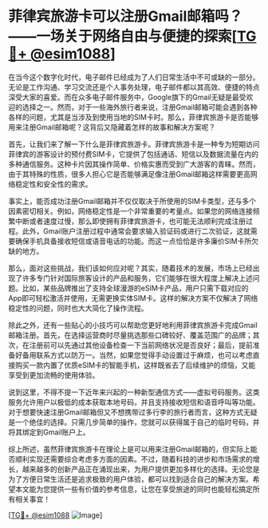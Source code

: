 # 菲律宾旅游卡可以注册Gmail邮箱吗？——一场关于网络自由与便捷的探索[[TG💪+ @esim1088](https://t.me/s/esim1088)]

在当今这个数字化时代，电子邮件已经成为了人们日常生活中不可或缺的一部分。无论是工作沟通、学习交流还是个人事务处理，电子邮件都以其高效、便捷的特点深受大家的喜爱。而在众多电子邮件服务中，Google旗下的Gmail无疑是最受欢迎的选择之一。然而，对于一些海外旅行者来说，注册Gmail邮箱可能会遇到各种各样的问题，尤其是当涉及到使用当地的SIM卡时。那么，菲律宾旅游卡是否能够用来注册Gmail邮箱呢？这背后又隐藏着怎样的故事和解决方案呢？

首先，让我们来了解一下什么是菲律宾旅游卡。菲律宾旅游卡是一种专为短期访问菲律宾的游客设计的预付费SIM卡，它提供了包括通话、短信以及数据流量在内的多种通信服务。这种卡片因其操作简单、价格实惠而受到广大游客的青睐。然而，由于其特殊的性质，很多人担心它是否能够满足像注册Gmail邮箱这样需要更高网络稳定性和安全性的需求。

事实上，能否成功注册Gmail邮箱并不仅仅取决于所使用的SIM卡类型，还与多个因素密切相关。例如，网络稳定性是一个非常重要的考量点。如果您的网络连接频繁中断或者速度过慢，那么即使拥有菲律宾旅游卡，也可能无法顺利完成注册过程。此外，Gmail账户注册过程中通常会要求输入验证码或进行二次验证，这就需要确保手机具备接收短信或语音电话的功能。而这一点恰恰是许多廉价SIM卡所欠缺的地方。

那么，面对这些挑战，我们该如何应对呢？其实，随着技术的发展，市场上已经出现了许多专门针对国际旅客设计的产品和服务，它们能够在很大程度上解决上述问题。比如，某些品牌推出了支持全球漫游的eSIM卡产品，用户只需下载对应的App即可轻松激活并使用，无需更换实体SIM卡。这样的解决方案不仅解决了网络稳定性的问题，同时也大大简化了操作流程。

除此之外，还有一些贴心的小技巧可以帮助您更好地利用菲律宾旅游卡完成Gmail邮箱注册。首先，在选择运营商时尽量挑选那些口碑较好、覆盖范围广的品牌；其次，在注册前可以先通过其他设备检查一下当前网络状况是否良好；最后，提前准备好备用联系方式以防万一。当然，如果您觉得手动设置过于麻烦，也可以考虑直接购买一款内置了优质eSIM卡的智能手机，这样既省去了后续维护的烦恼，又能享受到更加流畅的使用体验。

说到这里，不得不提一下近年来兴起的一种新型通信方式——虚拟号码服务。这类服务允许用户以极低的成本获取本地号码，并且支持接收短信和语音呼叫等功能。对于想要快速注册Gmail邮箱但又不想携带过多行李的旅行者而言，这种方式无疑是一个绝佳的选择。只需几步简单的操作，您就可以获得属于自己的临时号码，并将其绑定到Gmail账户上。

综上所述，虽然菲律宾旅游卡在理论上是可以用来注册Gmail邮箱的，但实际上能否顺利实现还需要综合考虑多方面的因素。不过，随着科技的进步和市场需求的增长，越来越多的创新产品正在涌现出来，为用户提供更加多样化的选择。无论您是为了方便日常生活还是追求极致的用户体验，都可以找到适合自己的解决方案。希望本文能为您提供一些有价值的参考信息，让您在享受旅途的同时也能轻松搞定所有相关事宜！

[[TG💪+ @esim1088](https://t.me/s/esim1088) ![Image](https://i.postimg.cc/4NQfJmqS/Snipaste-2025-05-13-00-14-12.png)]
